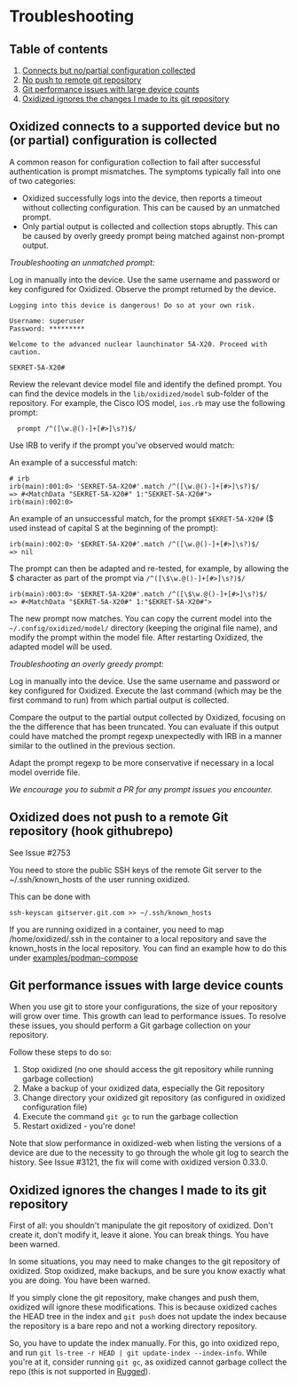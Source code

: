 # Troubleshooting
## Table of contents
1. [Connects but no/partial configuration collected](#oxidized-connects-to-a-supported-device-but-no-or-partial-configuration-is-collected)
2. [No push to remote git repository](#oxidized-does-not-push-to-a-remote-git-repository-hook-githubrepo)
3. [Git performance issues with large device counts](#git-performance-issues-with-large-device-counts)
4. [Oxidized ignores the changes I made to its git repository](#oxidized-ignores-the-changes-i-made-to-its-git-repository)

## Oxidized connects to a supported device but no (or partial) configuration is collected

A common reason for configuration collection to fail after successful authentication is prompt mismatches. The symptoms typically fall into one of two categories:

* Oxidized successfully logs into the device, then reports a timeout without collecting configuration. This can be caused by an unmatched prompt.
* Only partial output is collected and collection stops abruptly. This can be caused by overly greedy prompt being matched against non-prompt output.

*Troubleshooting an unmatched prompt:*

Log in manually into the device. Use the same username and password or key configured for Oxidized. Observe the prompt returned by the device.

```text
Logging into this device is dangerous! Do so at your own risk.

Username: superuser
Password: *********

Welcome to the advanced nuclear launchinator 5A-X20. Proceed with caution.

SEKRET-5A-X20#
```

Review the relevant device model file and identify the defined prompt. You can find the device models in the `lib/oxidized/model` sub-folder of the repository. For example, the Cisco IOS model, `ios.rb` may use the following prompt:

```text
  prompt /^([\w.@()-]+[#>]\s?)$/
```

Use IRB to verify if the prompt you've observed would match:

An example of a successful match:

```shell
# irb
irb(main):001:0> 'SEKRET-5A-X20#'.match /^([\w.@()-]+[#>]\s?)$/
=> #<MatchData "SEKRET-5A-X20#" 1:"SEKRET-5A-X20#">
irb(main):002:0>
```

An example of an unsuccessful match, for the prompt `$EKRET-5A-X20#` ($ used instead of capital S at the beginning of the prompt):

```shell
irb(main):002:0> '$EKRET-5A-X20#'.match /^([\w.@()-]+[#>]\s?)$/
=> nil
```

The prompt can then be adapted and re-tested, for example, by allowing the $ character as part of the prompt via `/^([\$\w.@()-]+[#>]\s?)$/`

```shell
irb(main):003:0> '$EKRET-5A-X20#'.match /^([\$\w.@()-]+[#>]\s?)$/
=> #<MatchData "$EKRET-5A-X20#" 1:"$EKRET-5A-X20#">
```

The new prompt now matches. You can copy the current model into the `~/.config/oxidized/model/` directory (keeping the original file name), and modify the prompt within the model file. After restarting Oxidized, the adapted model will be used.

*Troubleshooting an overly greedy prompt:*

Log in manually into the device. Use the same username and password or key configured for Oxidized. Execute the last command (which may be the first command to run) from which partial output is collected.

Compare the output to the partial output collected by Oxidized, focusing on the the difference that has been truncated. You can evaluate if this output could have matched the prompt regexp unexpectedly with IRB in a manner similar to the outlined in the previous section.

Adapt the prompt regexp to be more conservative if necessary in a local model override file.

*We encourage you to submit a PR for any prompt issues you encounter.*

## Oxidized does not push to a remote Git repository (hook githubrepo)
See Issue #2753

You need to store the public SSH keys of the remote Git server to the ~/.ssh/known_hosts
of the user running oxidized.

This can be done with
```shell
ssh-keyscan gitserver.git.com >> ~/.ssh/known_hosts
```

If you are running oxidized in a container, you need to map /home/oxidized/.ssh in the
container to a local repository and save the known_hosts in the local repository. You can
find an example how to do this under [examples/podman-compose](/examples/podman-compose/)

## Git performance issues with large device counts
When you use git to store your configurations, the size of your repository will
grow over time. This growth can lead to performance issues. To resolve these
issues, you should perform a Git garbage collection on your repository.

Follow these steps to do so:

1. Stop oxidized (no one should access the git repository while running garbage collection)
2. Make a backup of your oxidized data, especially the Git repository
3. Change directory your oxidized git repository (as configured in oxidized configuration file)
4. Execute the command `git gc` to run the garbage collection
5. Restart oxidized - you're done!

Note that slow performance in oxidized-web when listing the versions of a device
are due to the necessity to go through the whole git log to search the
history. See Issue #3121, the fix will come with oxidized version 0.33.0.

## Oxidized ignores the changes I made to its git repository
First of all: you shouldn't manipulate the git repository of oxidized. Don't
create it, don't modify it, leave it alone. You can break things. You have
been warned.

In some situations, you may need to make changes to the git repository of
oxidized. Stop oxidized, make backups, and be sure you know exactly what you
are doing. You have been warned.

If you simply clone the git repository, make changes and push them, oxidized
will ignore these modifications. This is because oxidized caches the HEAD tree
in the index and `git push` does not update the index because the repository is
a bare repo and not a working directory repository.

So, you have to update the index manually. For this, go into oxidized repo, and
run `git ls-tree -r HEAD | git update-index --index-info`. While you're at it,
consider running `git gc`, as oxidized cannot garbage collect the repo (this
is not supported in [Rugged](https://github.com/libgit2/rugged)).
